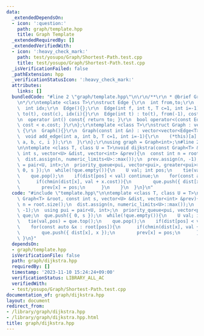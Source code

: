 ```yaml
---
data:
  _extendedDependsOn:
  - icon: ':question:'
    path: graph/template.hpp
    title: Graph Template
  _extendedRequiredBy: []
  _extendedVerifiedWith:
  - icon: ':heavy_check_mark:'
    path: test/yosupo/Graph/Shortest-Path.test.cpp
    title: test/yosupo/Graph/Shortest-Path.test.cpp
  _isVerificationFailed: false
  _pathExtension: hpp
  _verificationStatusIcon: ':heavy_check_mark:'
  attributes:
    links: []
  bundledCode: "#line 2 \"graph/template.hpp\"\n\r\n/**\r\n * @brief Graph Template\r\
    \n*/\r\ntemplate <class T>\r\nstruct Edge {\r\n  int from,to;\r\n  T cost;\r\n\
    \  int idx;\r\n  Edge(){};\r\n  Edge(int f, int t, T c=1, int i=-1) : from(f),\
    \ to(t), cost(c), idx(i){}\r\n  Edge(int t) : to(t), from(-1), cost(1), idx(-1){}\r\
    \n  operator int() const{ return to; }\r\n  bool operator<(const Edge &e){ return\
    \ cost < e.cost; }\r\n};\r\ntemplate <class T>\r\nstruct Graph : vector<vector<Edge<T>>>\
    \ {\r\n  Graph(){}\r\n  Graph(const int &n) : vector<vector<Edge<T>>>(n){}\r\n\
    \  void add_edge(int a, int b, T c=1, int i=-1){\r\n    (*this)[a].push_back({\
    \ a, b, c, i });\r\n  }\r\n};\r\nusing graph = Graph<int>;\n#line 2 \"graph/dijkstra.hpp\"\
    \n\ntemplate <class T, class U = T>\nvoid dijkstra(const Graph<T> &root, const\
    \ int s, vector<U> &dist, vector<int> &prev){\n  const int n = root.size();\n\
    \  dist.assign(n, numeric_limits<U>::max());\n  prev.assign(n, -1);\n  using pui\
    \ = pair<U, int>;\n  priority_queue<pui, vector<pui>, greater<pui>> que;\n  que.push({\
    \ 0, s });\n  while(!que.empty()){\n    U val; int pos;\n    tie(val,pos) = que.top();\n\
    \    que.pop();\n    if(dist[pos] < val) continue;\n    for(const auto &x : root[pos]){\n\
    \      if(chmin(dist[x], val + x.cost)){\n        que.push({ dist[x], x });\n\
    \        prev[x] = pos;\n      }\n    }\n  }\n}\n"
  code: "#include \"template.hpp\"\n\ntemplate <class T, class U = T>\nvoid dijkstra(const\
    \ Graph<T> &root, const int s, vector<U> &dist, vector<int> &prev){\n  const int\
    \ n = root.size();\n  dist.assign(n, numeric_limits<U>::max());\n  prev.assign(n,\
    \ -1);\n  using pui = pair<U, int>;\n  priority_queue<pui, vector<pui>, greater<pui>>\
    \ que;\n  que.push({ 0, s });\n  while(!que.empty()){\n    U val; int pos;\n \
    \   tie(val,pos) = que.top();\n    que.pop();\n    if(dist[pos] < val) continue;\n\
    \    for(const auto &x : root[pos]){\n      if(chmin(dist[x], val + x.cost)){\n\
    \        que.push({ dist[x], x });\n        prev[x] = pos;\n      }\n    }\n \
    \ }\n}"
  dependsOn:
  - graph/template.hpp
  isVerificationFile: false
  path: graph/dijkstra.hpp
  requiredBy: []
  timestamp: '2023-11-10 15:24:24+09:00'
  verificationStatus: LIBRARY_ALL_AC
  verifiedWith:
  - test/yosupo/Graph/Shortest-Path.test.cpp
documentation_of: graph/dijkstra.hpp
layout: document
redirect_from:
- /library/graph/dijkstra.hpp
- /library/graph/dijkstra.hpp.html
title: graph/dijkstra.hpp
---
```

